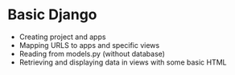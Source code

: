 # Basic Django

- Creating project and apps
- Mapping URLS to apps and specific views
- Reading from models.py (without database)
- Retrieving and displaying data in views with some basic HTML

